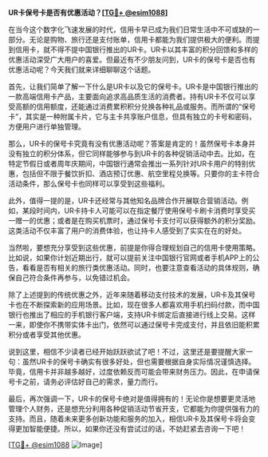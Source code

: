 **UR卡保号卡是否有优惠活动？[[TG💪+ @esim1088](https://t.me/s/esim1088)]**

在当今这个数字化飞速发展的时代，信用卡早已成为我们日常生活中不可或缺的一部分。无论是购物、旅行还是支付账单，信用卡都能为我们提供极大的便利。而提到信用卡，就不得不提中国银行推出的UR卡。UR卡以其丰富的积分回馈和多样的优惠活动深受广大用户的喜爱。但最近有不少朋友问到，UR卡的保号卡是否也有优惠活动呢？今天我们就来详细聊聊这个话题。

首先，让我们简单了解一下什么是UR卡以及它的保号卡。UR卡是中国银行推出的一款高端信用卡产品，主要面向追求高品质生活的消费者。持有UR卡不仅可以享受高额的信用额度，还能通过消费累积积分兑换各种礼品或服务。而所谓的“保号卡”，其实是一种附属卡片，它与主卡共享账户信息，但具有独立的卡号和密码，方便用户进行单独管理。

那么，UR卡的保号卡究竟有没有优惠活动呢？答案是肯定的！虽然保号卡本身并没有独立的积分体系，但它同样能够参与到UR卡的各种促销活动中去。比如，在特定节假日或者周年庆期间，中国银行通常会推出一系列针对UR卡用户的特别优惠，包括但不限于餐饮折扣、酒店预订优惠、航空里程兑换等。只要你的主卡符合活动条件，那么保号卡也同样可以享受到这些福利。

此外，值得一提的是，UR卡还经常与其他知名品牌合作开展联合营销活动。例如，某段时间内，UR卡持卡人可能可以在指定餐厅使用保号卡刷卡消费时享受买一赠一的优惠；或者是在购买机票时，通过保号卡支付可以获得额外的积分奖励。这类活动不仅丰富了用户的消费体验，也让持卡人感受到了实实在在的好处。

当然啦，要想充分享受到这些优惠，前提是你得合理规划自己的信用卡使用策略。比如说，如果你计划近期出行，就可以提前关注中国银行官网或者手机APP上的公告，看看是否有相关的旅行类优惠活动。同时，也要注意查看活动的具体规则，确保自己符合条件再参与，以免错过机会。

除了上述提到的传统优惠之外，近年来随着移动支付技术的发展，UR卡及其保号卡也在不断探索新的应用场景。比如，现在很多人都喜欢用手机扫码付款，而中国银行也推出了相应的手机银行客户端，支持UR卡绑定后直接进行线上交易。这样一来，即使你不携带实体卡出门，依然可以通过保号卡完成支付，并且依旧能积累积分或者享受其他优惠。

说到这里，相信不少读者已经开始跃跃欲试了吧！不过，这里还是要提醒大家一句：虽然UR卡的保号卡确实有很多好处，但也需要根据自身实际情况谨慎选择。毕竟，信用卡并非越多越好，过度依赖反而可能会带来财务压力。因此，在申请保号卡之前，请务必评估好自己的需求，量力而行。

最后，再次强调一下，UR卡的保号卡绝对是值得拥有的！无论你是想要更灵活地管理个人财务，还是想充分利用各种促销活动节省开支，它都能为你提供强有力的支持。而且，随着未来更多创新功能和服务的加入，相信UR卡及其保号卡将会变得更加智能便捷。所以，如果你还没有尝试过的话，不妨赶紧去咨询一下吧！

[[TG💪+ @esim1088](https://t.me/s/esim1088) ![Image](https://i.postimg.cc/4NQfJmqS/Snipaste-2025-05-13-00-14-12.png)]